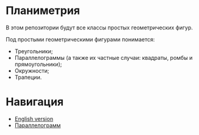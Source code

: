 # Планиметрия
В этом репозитории будут все классы простых геометрических фигур.

Под простыми геометрическими фигурами понимается:
* Треугольники;
* Параллелограммы (а также их частные случаи: квадраты, ромбы и прямоугольники);
* Окружности;
* Трапеции.

# Навигация
* [English version](/README.md)
* [Параллелограмм](/parallelogram/parallelogram_rus.md)
